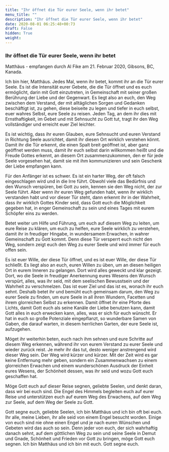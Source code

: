 ```yaml
---
title: "Ihr öffnet die Tür eurer Seele, wenn ihr betet"
menu_title: ""
description: "Ihr öffnet die Tür eurer Seele, wenn ihr betet"
date: 2020-08-01 06:25:48+00:73
draft: False
hidden: True
weight:
---
```

### Ihr öffnet die Tür eurer Seele, wenn ihr betet

Matthäus - empfangen durch Al Fike am 21. Februar 2020, Gibsons, BC, Kanada.

Ich bin hier, Matthäus. Jedes Mal, wenn ihr betet, kommt ihr an die Tür eurer Seele. Es ist die Intensität eurer Gebete, die die Tür öffnet und es euch ermöglicht, darin mit Gott einzutreten, in Gemeinschaft mit seiner großen Berührung der Liebe und der Gegenwart. Es liegt also an euch, den Weg zwischen dem Verstand, der mit alltäglichen Sorgen und Gedanken beschäftigt ist, zu gehen, diese beiseite zu legen und tiefer in euch selbst, euer wahres Selbst, eure Seele zu reisen. Jeden Tag, an dem ihr dies mit Ernsthaftigkeit, im Gebet und mit Sehnsucht zu Gott tut, tragt ihr den Weg vollständiger und erreicht euer Ziel leichter.

Es ist wichtig, dass ihr euren Glauben, eure Sehnsucht und euren Verstand in Richtung Seele ausrichtet, damit ihr diesen Ort wirklich verstehen könnt. Damit ihr die Tür erkennt, die einen Spalt breit geöffnet ist, aber ganz geöffnet werden muss, damit ihr euch selbst darin willkommen heißt und die Freude Gottes erkennt, an diesem Ort zusammenzukommen, den er für jede Seele vorgesehen hat, damit sie mit ihm kommunizieren und sein Geschenk der Liebe empfangen kann.

Für den Anfänger ist es schwer. Es ist ein harter Weg, der oft falsch eingeschlagen wird und in die Irre führt. Obwohl viele das Bedürfnis und den Wunsch verspüren, bei Gott zu sein, kennen sie den Weg nicht, der zur Seele führt. Aber wenn ihr euren Weg gefunden habt, wenn ihr wirklich verstanden habt und vor dieser Tür steht, dann erkennt ihr in der Wahrheit, dass ihr wirklich Gottes Kinder seid, dass Gott euch die Möglichkeit gegeben hat, in enger Gemeinschaft zu sein und eines Tages mit eurem Schöpfer eins zu werden.

Betet weiter um Hilfe und Führung, um euch auf diesem Weg zu leiten, um eure Reise zu klären, um euch zu helfen, eure Seele wirklich zu verstehen, damit ihr in freudiger Hingabe, in wundersamem Erwachen, in wahrer Gemeinschaft zu Gott kommt. Denn diese Tür versperrt euch nicht den Weg, sondern zeigt euch den Weg zu eurer Seele und wird immer für euch offen sein.

Es ist euer Wille, der diese Tür öffnet, und es ist euer Wille, der diese Tür schließt. Es liegt also an euch, euren Willen zu üben, um an diesen heiligen Ort in eurem Inneren zu gelangen. Dort wird alles geweckt und klar gezeigt. Dort, wo die Seele in freudiger Anerkennung eures Wesens den Wunsch verspürt, alles, was ihr seid, mit dem seelischen Bewusstsein und der Wahrheit zu verschmelzen. Das ist euer Ziel und das ist es, wonach ihr euch sehnt. Deshalb betet ihr und bemüht euch gemeinsam darum, den Weg zu eurer Seele zu finden, um eure Seele in all ihren Wundern, Facetten und ihrem glorreichen Selbst zu erkennen. Damit öffnet ihr eine Pforte des Lichts, damit Gott euch als seine Kanäle der Liebe benutzen kann, damit Gott alles in euch erwecken kann, alles, was er sich für euch wünscht. Er hat in euch so große Potenziale eingepflanzt, so wunderbare Samen von Gaben, die darauf warten, in diesem herrlichen Garten, der eure Seele ist, aufzugehen.

Möget ihr weiterhin beten, euch nach ihm sehnen und eure Schritte auf diesem Weg erkennen, während ihr von eurem Verstand zu eurer Seele und wieder zurück reist. Je mehr ihr das tut, desto weniger anstrengend wird dieser Weg sein. Der Weg wird kürzer und kürzer. Mit der Zeit wird es gar keine Entfernung mehr geben, sondern ein Zusammenwachsen zu einem glorreichen Erwachen und einem wunderschönen Ausdruck der Einheit eures Wesens, der Schönheit dessen, was ihr seid und wozu Gott euch geschaffen hat.

Möge Gott euch auf dieser Reise segnen, geliebte Seelen, und denkt daran, dass wir bei euch sind. Die Engel des Himmels begleiten euch auf eurer Reise und unterstützen euch auf eurem Weg des Erwachens, auf dem Weg zur Seele, auf dem Weg der Seele zu Gott.

Gott segne euch, geliebte Seelen, ich bin Matthäus und ich bin oft bei euch. Ihr alle, meine Lieben, ihr alle seid von einem Engel besucht worden. Einige von euch sind nie ohne einen Engel und je nach euren Wünschen und Gebeten wird das auch so sein. Denn jeder von euch, der sich wahrhaftig danach sehnt, auf dem göttlichen Weg zu sein und seine Seele in Demut und Gnade, Schönheit und Frieden vor Gott zu bringen, möge Gott euch segnen. Ich bin Matthäus und ich bin mit euch. Gott segne euch.
